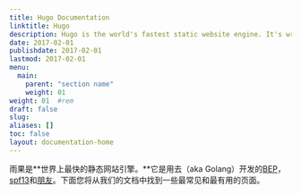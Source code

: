 ```yaml
---
title: Hugo Documentation
linktitle: Hugo
description: Hugo is the world's fastest static website engine. It's written in Go (aka Golang) and developed by bep, spf13 and friends.
date: 2017-02-01
publishdate: 2017-02-01
lastmod: 2017-02-01
menu:
  main:
    parent: "section name"
    weight: 01
weight: 01	#rem
draft: false
slug:
aliases: []
toc: false
layout: documentation-home
---
```

雨果是**世界上最快的静态网站引擎。**它是用去（aka Golang）开发的[BEP](https://github.com/bep)，[spf13](https://github.com/spf13)和[朋友](https://github.com/gohugoio/hugo/graphs/contributors)。下面您将从我们的文档中找到一些最常见和最有用的页面。
